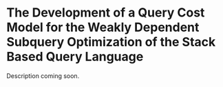 The Development of a Query Cost Model for the Weakly Dependent Subquery Optimization of the Stack Based Query Language
======================================================================================================================

Description coming soon.

